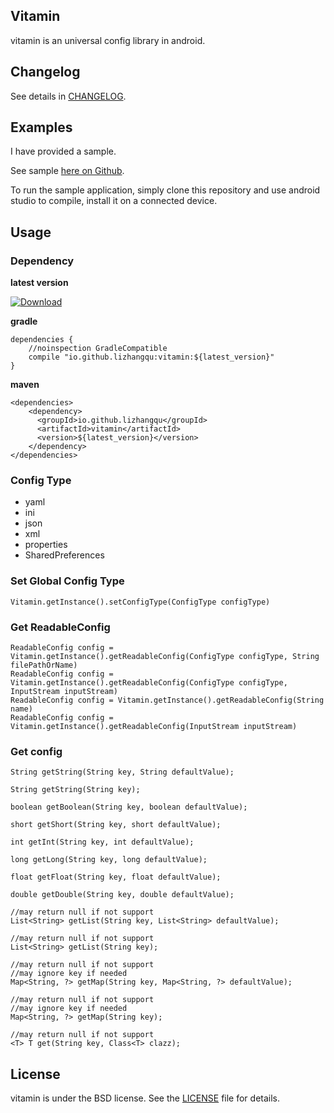 ## Vitamin

vitamin is an universal config library in android.

## Changelog

See details in [CHANGELOG](https://github.com/lizhangqu/vitamin/blob/master/CHANGELOG.md).

## Examples

I have provided a sample.

See sample [here on Github](https://github.com/lizhangqu/vitamin/tree/master/app).

To run the sample application, simply clone this repository and use android studio to compile, install it on a connected device.

## Usage

### Dependency

**latest version**

[ ![Download](https://api.bintray.com/packages/lizhangqu/maven/vitamin/images/download.svg) ](https://bintray.com/lizhangqu/maven/vitamin/_latestVersion)


**gradle**

```
dependencies {
    //noinspection GradleCompatible
    compile "io.github.lizhangqu:vitamin:${latest_version}"
}
```

**maven**

```
<dependencies>
    <dependency>
      <groupId>io.github.lizhangqu</groupId>
      <artifactId>vitamin</artifactId>
      <version>${latest_version}</version>
    </dependency>
</dependencies>
```

### Config Type

 - yaml
 - ini
 - json
 - xml
 - properties
 - SharedPreferences
 
### Set Global Config Type

```
Vitamin.getInstance().setConfigType(ConfigType configType)
```
 
### Get ReadableConfig

```
ReadableConfig config = Vitamin.getInstance().getReadableConfig(ConfigType configType, String filePathOrName)
ReadableConfig config = Vitamin.getInstance().getReadableConfig(ConfigType configType, InputStream inputStream)
ReadableConfig config = Vitamin.getInstance().getReadableConfig(String name)
ReadableConfig config = Vitamin.getInstance().getReadableConfig(InputStream inputStream)
```

### Get config

```
String getString(String key, String defaultValue);

String getString(String key);

boolean getBoolean(String key, boolean defaultValue);

short getShort(String key, short defaultValue);

int getInt(String key, int defaultValue);

long getLong(String key, long defaultValue);

float getFloat(String key, float defaultValue);

double getDouble(String key, double defaultValue);

//may return null if not support
List<String> getList(String key, List<String> defaultValue);

//may return null if not support
List<String> getList(String key);

//may return null if not support
//may ignore key if needed
Map<String, ?> getMap(String key, Map<String, ?> defaultValue);

//may return null if not support
//may ignore key if needed
Map<String, ?> getMap(String key);

//may return null if not support
<T> T get(String key, Class<T> clazz);
```

## License

vitamin is under the BSD license. See the [LICENSE](https://github.com/lizhangqu/vitamin/blob/master/LICENSE) file for details.